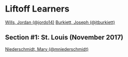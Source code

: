 # Liftoff Learners
[Wills, Jordan (@jordo14)](https://github.com/jordo14/liftoff-assignments)
[Burkiett, Joseph (@jtburkiett)](https://github.com/jtburkiett/liftoff-assigments)

## Section \#1: St. Louis (November 2017)
[Niederschmidt, Mary (@mniederschmidt)](https://github.com/mniederschmidt/liftoff-assignments)
